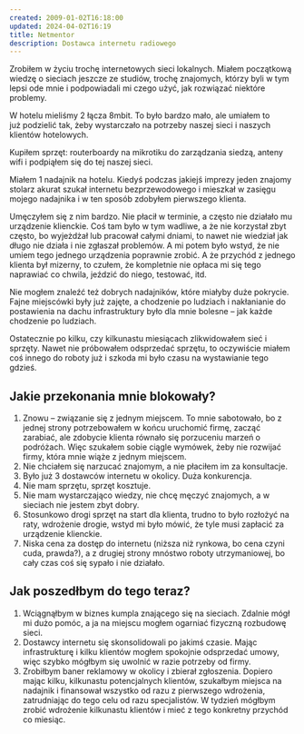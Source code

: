 ```yaml
---
created: 2009-01-02T16:18:00
updated: 2024-04-02T16:19
title: Netmentor
description: Dostawca internetu radiowego
---
```

Zrobiłem w życiu trochę internetowych sieci lokalnych. Miałem początkową wiedzę o sieciach jeszcze ze studiów, trochę znajomych, którzy byli w tym lepsi ode mnie i podpowiadali mi czego użyć, jak rozwiązać niektóre problemy.

W hotelu mieliśmy 2 łącza 8mbit. To było bardzo mało, ale umiałem to już podzielić tak, żeby wystarczało na potrzeby naszej sieci i naszych klientów hotelowych.

Kupiłem sprzęt: routerboardy na mikrotiku do zarządzania siedzą, anteny wifi i podpiąłem się do tej naszej sieci.

Miałem 1 nadajnik na hotelu. Kiedyś podczas jakiejś imprezy jeden znajomy stolarz akurat szukał internetu bezprzewodowego i mieszkał w zasięgu mojego nadajnika i w ten sposób zdobyłem pierwszego klienta.

Umęczyłem się z nim bardzo. Nie płacił w terminie, a często nie działało mu urządzenie klienckie. Coś tam było w tym wadliwe, a że nie korzystał zbyt często, bo wyjeżdżał lub pracował całymi dniami, to nawet nie wiedział jak długo nie działa i nie zgłaszał problemów. A mi potem było wstyd, że nie umiem tego jednego urządzenia poprawnie zrobić. A że przychód z jednego klienta był mizerny, to czułem, że kompletnie nie opłaca mi się tego naprawiać co chwila, jeździć do niego, testować, itd.

Nie mogłem znaleźć też dobrych nadajników, które miałyby duże pokrycie. Fajne miejscówki były już zajęte, a chodzenie po ludziach i nakłanianie do postawienia na dachu infrastruktury było dla mnie bolesne – jak każde chodzenie po ludziach.

Ostatecznie po kilku, czy kilkunastu miesiącach zlikwidowałem sieć i sprzęty. Nawet nie próbowałem odsprzedać sprzętu, to oczywiście miałem coś innego do roboty już i szkoda mi było czasu na wystawianie tego gdzieś.

## Jakie przekonania mnie blokowały?

1. Znowu – związanie się z jednym miejscem. To mnie sabotowało, bo z jednej strony potrzebowałem w końcu uruchomić firmę, zacząć zarabiać, ale zdobycie klienta równało się porzuceniu marzeń o podróżach. Więc szukałem sobie ciągle wymówek, żeby nie rozwijać firmy, która mnie wiąże z jednym miejscem.
2. Nie chciałem się narzucać znajomym, a nie płaciłem im za konsultacje.
3. Było już 3 dostawców internetu w okolicy. Duża konkurencja.
4. Nie mam sprzętu, sprzęt kosztuje.
5. Nie mam wystarczająco wiedzy, nie chcę męczyć znajomych, a w sieciach nie jestem zbyt dobry.
6. Stosunkowo drogi sprzęt na start dla klienta, trudno to było rozłożyć na raty, wdrożenie drogie, wstyd mi było mówić, że tyle musi zapłacić za urządzenie klienckie.
7. Niska cena za dostęp do internetu (niższa niż rynkowa, bo cena czyni cuda, prawda?), a z drugiej strony mnóstwo roboty utrzymaniowej, bo cały czas coś się sypało i nie działało.

## Jak poszedłbym do tego teraz?

1. Wciągnąłbym w biznes kumpla znającego się na sieciach. Zdalnie mógł mi dużo pomóc, a ja na miejscu mogłem ogarniać fizyczną rozbudowę sieci.
2. Dostawcy internetu się skonsolidowali po jakimś czasie. Mając infrastrukturę i kilku klientów mogłem spokojnie odsprzedać umowy, więc szybko mógłbym się uwolnić w razie potrzeby od firmy.
3. Zrobiłbym baner reklamowy w okolicy i zbierał zgłoszenia. Dopiero mając kilku, kilkunastu potencjalnych klientów, szukałbym miejsca na nadajnik i finansował wszystko od razu z pierwszego wdrożenia, zatrudniając do tego celu od razu specjalistów. W tydzień mógłbym zrobić wdrożenie kilkunastu klientów i mieć z tego konkretny przychód co miesiąc.